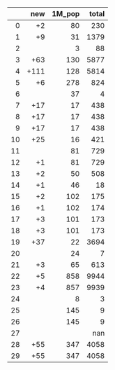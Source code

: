 |    |   new |   1M_pop |   total |
|---:|------:|---------:|--------:|
|  0 |    +2 |       80 |     230 |
|  1 |    +9 |       31 |    1379 |
|  2 |       |        3 |      88 |
|  3 |   +63 |      130 |    5877 |
|  4 |  +111 |      128 |    5814 |
|  5 |    +6 |      278 |     824 |
|  6 |       |       37 |       4 |
|  7 |   +17 |       17 |     438 |
|  8 |   +17 |       17 |     438 |
|  9 |   +17 |       17 |     438 |
| 10 |   +25 |       16 |     421 |
| 11 |       |       81 |     729 |
| 12 |    +1 |       81 |     729 |
| 13 |    +2 |       50 |     508 |
| 14 |    +1 |       46 |      18 |
| 15 |    +2 |      102 |     175 |
| 16 |    +1 |      102 |     174 |
| 17 |    +3 |      101 |     173 |
| 18 |    +3 |      101 |     173 |
| 19 |   +37 |       22 |    3694 |
| 20 |       |       24 |       7 |
| 21 |    +3 |       65 |     613 |
| 22 |    +5 |      858 |    9944 |
| 23 |    +4 |      857 |    9939 |
| 24 |       |        8 |       3 |
| 25 |       |      145 |       9 |
| 26 |       |      145 |       9 |
| 27 |       |          |     nan |
| 28 |   +55 |      347 |    4058 |
| 29 |   +55 |      347 |    4058 |